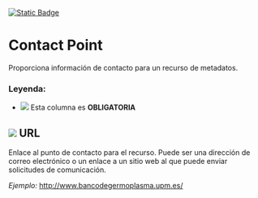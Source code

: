 [![Static Badge](https://img.shields.io/badge/lang-en-blue?style=plastic)](../En%20Documentation/ContactPoint.md)
# Contact Point
Proporciona información de contacto para un recurso de metadatos.
### Leyenda:
- ![](https://placehold.jp/17/ff0000/000000/20x20.png?text=M) Esta columna es **OBLIGATORIA**


## ![](https://placehold.jp/17/ff0000/000000/20x20.png?text=M) URL
Enlace al punto de contacto para el recurso. Puede ser una dirección de correo electrónico o un enlace a un sitio web al que puede enviar solicitudes de comunicación.

*Ejemplo:*
http://www.bancodegermoplasma.upm.es/
